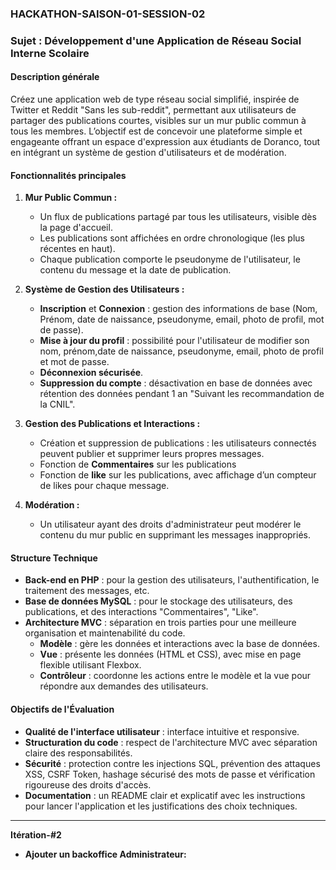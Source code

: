 ### HACKATHON-SAISON-01-SESSION-02  
### Sujet : Développement d'une Application de Réseau Social Interne Scolaire

#### Description générale
Créez une application web de type réseau social simplifié, inspirée de Twitter et Reddit "Sans les sub-reddit", permettant aux utilisateurs de partager des publications courtes, visibles sur un mur public commun à tous les membres. L’objectif est de concevoir une plateforme simple et engageante offrant un espace d'expression aux étudiants de Doranco, tout en intégrant un système de gestion d'utilisateurs et de modération.

#### Fonctionnalités principales
1. **Mur Public Commun :**
   - Un flux de publications partagé par tous les utilisateurs, visible dès la page d'accueil.
   - Les publications sont affichées en ordre chronologique (les plus récentes en haut).
   - Chaque publication comporte le pseudonyme de l'utilisateur, le contenu du message et la date de publication.

2. **Système de Gestion des Utilisateurs :**
   - **Inscription** et **Connexion** : gestion des informations de base (Nom, Prénom, date de naissance, pseudonyme, email, photo de profil, mot de passe).
   - **Mise à jour du profil** : possibilité pour l'utilisateur de modifier son nom, prénom,date de naissance, pseudonyme, email, photo de profil et mot de passe.
   - **Déconnexion sécurisée**.
   - **Suppression du compte** : désactivation en base de données avec rétention des données pendant 1 an "Suivant les recommandation de la CNIL".

3. **Gestion des Publications et Interactions :**
   - Création et suppression de publications : les utilisateurs connectés peuvent publier et supprimer leurs propres messages.
   - Fonction de **Commentaires** sur les publications
   - Fonction de **like** sur les publications, avec affichage d’un compteur de likes pour chaque message.

4. **Modération :**
   - Un utilisateur ayant des droits d'administrateur peut modérer le contenu du mur public en supprimant les messages inappropriés.

#### Structure Technique
- **Back-end en PHP** : pour la gestion des utilisateurs, l'authentification, le traitement des messages, etc.
- **Base de données MySQL** : pour le stockage des utilisateurs, des publications, et des interactions "Commentaires", "Like".
- **Architecture MVC** : séparation en trois parties pour une meilleure organisation et maintenabilité du code.
  - **Modèle** : gère les données et interactions avec la base de données.
  - **Vue** : présente les données (HTML et CSS), avec mise en page flexible utilisant Flexbox.
  - **Contrôleur** : coordonne les actions entre le modèle et la vue pour répondre aux demandes des utilisateurs.

#### Objectifs de l'Évaluation
- **Qualité de l'interface utilisateur** : interface intuitive et responsive.
- **Structuration du code** : respect de l'architecture MVC avec séparation claire des responsabilités.
- **Sécurité** : protection contre les injections SQL, prévention des attaques XSS, CSRF Token, hashage sécurisé des mots de passe et vérification rigoureuse des droits d'accès.
- **Documentation** : un README clair et explicatif avec les instructions pour lancer l'application et les justifications des choix techniques.

---
**Itération-#2**  
- **Ajouter un backoffice Administrateur:**
